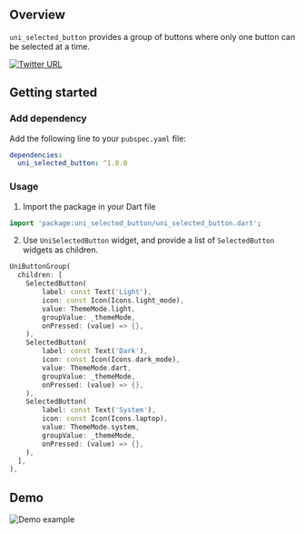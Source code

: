 ## Overview

`uni_selected_button` provides a group of buttons where only one button can be selected at a time.

[![Twitter URL](https://img.shields.io/twitter/url/https/twitter.com/blueaquilae.svg?style=social&label=Follow%20HuyNguyenTw)](https://twitter.com/HuyNguyenTw)

## Getting started

### Add dependency
Add the following line to your `pubspec.yaml` file:

```yaml
dependencies:
  uni_selected_button: ^1.0.0
```

### Usage

1. Import the package in your Dart file

```dart
import 'package:uni_selected_button/uni_selected_button.dart';
```

2. Use `UniSelectedButton` widget, and provide a list of `SelectedButton` widgets as children.

```dart
UniButtonGroup(
  children: [
    SelectedButton(
        label: const Text('Light'),
        icon: const Icon(Icons.light_mode),
        value: ThemeMode.light,
        groupValue: _themeMode,
        onPressed: (value) => {},
    ),
    SelectedButton(
        label: const Text('Dark'),
        icon: const Icon(Icons.dark_mode),
        value: ThemeMode.dart,
        groupValue: _themeMode,
        onPressed: (value) => {},
    ),
    SelectedButton(
        label: const Text('System'),
        icon: const Icon(Icons.laptop),
        value: ThemeMode.system,
        groupValue: _themeMode,
        onPressed: (value) => {},
    ),
  ],
),
```

## Demo

![Demo example](https://github.com/huynguyennovem/uni_selected_button/assets/29337364/09eacf88-9f6d-4d6b-a6fc-6a8bab7c9e24)